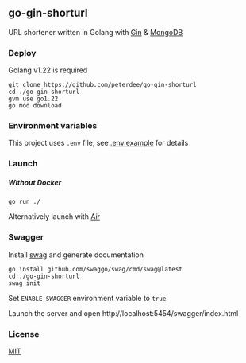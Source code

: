 ## go-gin-shorturl

URL shortener written in Golang with [Gin](https://github.com/gin-gonic/gin) & [MongoDB](https://github.com/mongodb/mongo-go-driver)

### Deploy

Golang v1.22 is required

```shell script
git clone https://github.com/peterdee/go-gin-shorturl
cd ./go-gin-shorturl
gvm use go1.22
go mod download
```

### Environment variables

This project uses `.env` file, see [.env.example](./.env.example) for details

### Launch

##### Without Docker

```shell script
go run ./
```

Alternatively launch with [Air](https://github.com/air-verse/air)

### Swagger

Install [swag](https://github.com/swaggo/swag) and generate documentation

```shell script
go install github.com/swaggo/swag/cmd/swag@latest
cd ./go-gin-shorturl
swag init
```

Set `ENABLE_SWAGGER` environment variable to `true`

Launch the server and open http://localhost:5454/swagger/index.html

### License

[MIT](./LICENSE.md)
